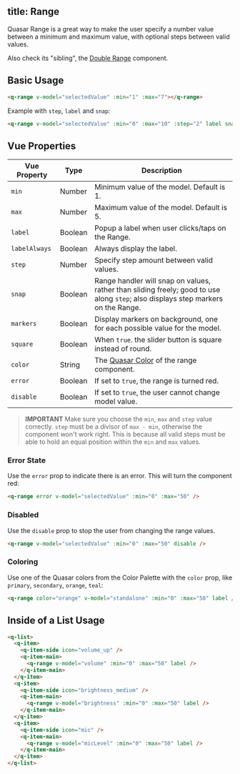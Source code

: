 title: Range
---
Quasar Range is a great way to make the user specify a number value between a minimum and maximum value, with optional steps between valid values.

Also check its "sibling", the [Double Range](/components/double-range.html) component.

<input type="hidden" data-fullpage-demo="form/range/basic">

## Basic Usage

``` html
<q-range v-model="selectedValue" :min="1" :max="7"></q-range>
```

Example with `step`, `label` and `snap`:
``` html
<q-range v-model="selectedValue" :min="0" :max="10" :step="2" label snap></q-range>
```

## Vue Properties

| Vue Property | Type | Description |
| --- | --- | --- |
| `min` | Number | Minimum value of the model. Default is 1. |
| `max` | Number | Maximum value of the model. Default is 5. |
| `label` | Boolean | Popup a label when user clicks/taps on the Range. |
| `labelAlways` | Boolean | Always display the label. |
| `step` | Number | Specify step amount between valid values. |
| `snap` | Boolean | Range handler will snap on values, rather than sliding freely; good to use along `step`; also displays step markers on the Range. |
| `markers` | Boolean | Display markers on background, one for each possible value for the model. |
| `square` | Boolean | When `true`. the slider button is square instead of round. |
| `color` | String | The [Quasar Color](/components/color-palette.html) of the range component. |
| `error` | Boolean | If set to `true`, the range is turned red. |
| `disable` | Boolean | If set to `true`, the user cannot change model value. |

> **IMPORTANT**
> Make sure you choose the `min`, `max` and `step` value correctly. `step` must be a divisor of `max - min`, otherwise the component won't work right. This is because all valid steps must be able to hold an equal position within the `min` and `max` values.

### Error State
Use the `error` prop to indicate there is an error. This will turn the component red:
``` html
<q-range error v-model="selectedValue" :min="0" :max="50" />
```

### Disabled
Use the `disable` prop to stop the user from changing the range values.
``` html
<q-range v-model="selectedValue" :min="0" :max="50" disable />
```

### Coloring
Use one of the Quasar colors from the Color Palette with the `color` prop, like `primary`, `secondary`, `orange`, `teal`:

``` html
<q-range color="orange" v-model="standalone" :min="0" :max="50" label />
```

## Inside of a List Usage

``` html
<q-list>
  <q-item>
    <q-item-side icon="volume_up" />
    <q-item-main>
      <q-range v-model="volume" :min="0" :max="50" label />
    </q-item-main>
  </q-item>
  <q-item>
    <q-item-side icon="brightness_medium" />
    <q-item-main>
      <q-range v-model="brightness" :min="0" :max="50" label />
    </q-item-main>
  </q-item>
  <q-item>
    <q-item-side icon="mic" />
    <q-item-main>
      <q-range v-model="micLevel" :min="0" :max="50" label />
    </q-item-main>
  </q-item>
</q-list>
```
